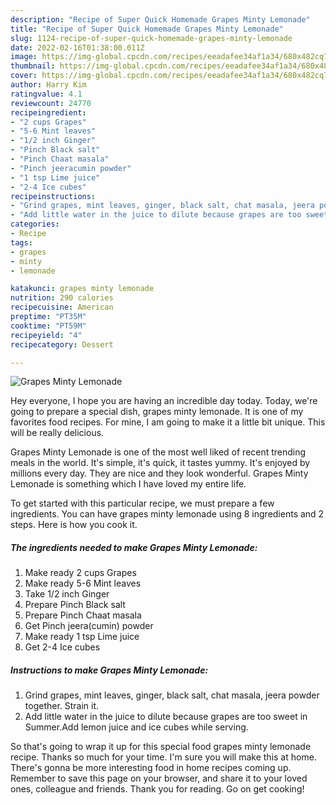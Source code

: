 ```yaml
---
description: "Recipe of Super Quick Homemade Grapes Minty Lemonade"
title: "Recipe of Super Quick Homemade Grapes Minty Lemonade"
slug: 1124-recipe-of-super-quick-homemade-grapes-minty-lemonade
date: 2022-02-16T01:38:00.011Z
image: https://img-global.cpcdn.com/recipes/eeadafee34af1a34/680x482cq70/grapes-minty-lemonade-recipe-main-photo.jpg
thumbnail: https://img-global.cpcdn.com/recipes/eeadafee34af1a34/680x482cq70/grapes-minty-lemonade-recipe-main-photo.jpg
cover: https://img-global.cpcdn.com/recipes/eeadafee34af1a34/680x482cq70/grapes-minty-lemonade-recipe-main-photo.jpg
author: Harry Kim
ratingvalue: 4.1
reviewcount: 24770
recipeingredient:
- "2 cups Grapes"
- "5-6 Mint leaves"
- "1/2 inch Ginger"
- "Pinch Black salt"
- "Pinch Chaat masala"
- "Pinch jeeracumin powder"
- "1 tsp Lime juice"
- "2-4 Ice cubes"
recipeinstructions:
- "Grind grapes, mint leaves, ginger, black salt, chat masala, jeera powder together. Strain it."
- "Add little water in the juice to dilute because grapes are too sweet in Summer.Add lemon juice and ice cubes while serving."
categories:
- Recipe
tags:
- grapes
- minty
- lemonade

katakunci: grapes minty lemonade 
nutrition: 290 calories
recipecuisine: American
preptime: "PT35M"
cooktime: "PT59M"
recipeyield: "4"
recipecategory: Dessert

---
```



![Grapes Minty Lemonade](https://img-global.cpcdn.com/recipes/eeadafee34af1a34/680x482cq70/grapes-minty-lemonade-recipe-main-photo.jpg)

Hey everyone, I hope you are having an incredible day today. Today, we're going to prepare a special dish, grapes minty lemonade. It is one of my favorites food recipes. For mine, I am going to make it a little bit unique. This will be really delicious.

Grapes Minty Lemonade is one of the most well liked of recent trending meals in the world. It's simple, it's quick, it tastes yummy. It's enjoyed by millions every day. They are nice and they look wonderful. Grapes Minty Lemonade is something which I have loved my entire life.




To get started with this particular recipe, we must prepare a few ingredients. You can have grapes minty lemonade using 8 ingredients and 2 steps. Here is how you cook it.

<!--inarticleads1-->

##### The ingredients needed to make Grapes Minty Lemonade:

1. Make ready 2 cups Grapes
1. Make ready 5-6 Mint leaves
1. Take 1/2 inch Ginger
1. Prepare Pinch Black salt
1. Prepare Pinch Chaat masala
1. Get Pinch jeera(cumin) powder
1. Make ready 1 tsp Lime juice
1. Get 2-4 Ice cubes




<!--inarticleads2-->

##### Instructions to make Grapes Minty Lemonade:

1. Grind grapes, mint leaves, ginger, black salt, chat masala, jeera powder together. Strain it.
1. Add little water in the juice to dilute because grapes are too sweet in Summer.Add lemon juice and ice cubes while serving.




So that's going to wrap it up for this special food grapes minty lemonade recipe. Thanks so much for your time. I'm sure you will make this at home. There's gonna be more interesting food in home recipes coming up. Remember to save this page on your browser, and share it to your loved ones, colleague and friends. Thank you for reading. Go on get cooking!
